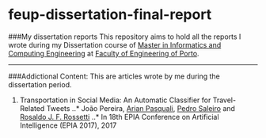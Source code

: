 # feup-dissertation-final-report
###My dissertation reports
This repository aims to hold all the reports I wrote during my Dissertation course of [Master in Informatics and Computing Engineering](https://sigarra.up.pt/feup/en/CUR_GERAL.CUR_VIEW?pv_ano_lectivo=2016&pv_curso_id=742&pv_origem=CUR) at [Faculty of Engineering of Porto](https://sigarra.up.pt/feup/en/web_page.Inicial).

---

###Addictional Content:
This are articles wrote by me during the dissertation period.

1. Transportation in Social Media: An Automatic Classifier for Travel-Related Tweets
..* João Pereira, [Arian Pasquali](https://github.com/arianpasquali), [Pedro Saleiro](https://github.com/saleiro) and [Rosaldo J. F. Rossetti](https://github.com/RJFRossetti)
..* In 18th EPIA Conference on Artificial Intelligence (EPIA 2017), 2017
